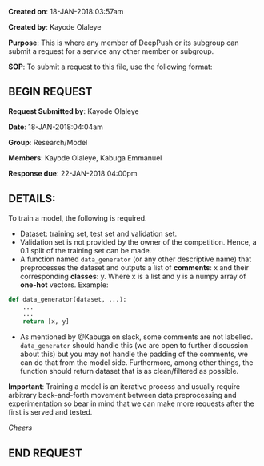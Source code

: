 **Created on**: 18-JAN-2018:03:57am

**Created by**: Kayode Olaleye

**Purpose**: This is where any member of DeepPush or its subgroup can submit a request for a service any other member or subgroup.

**SOP**: To submit a request to this file, use the following format:

BEGIN REQUEST
---------------------

**Request Submitted by**: Kayode Olaleye

**Date**: 18-JAN-2018:04:04am

**Group**: Research/Model

**Members**: Kayode Olaleye, Kabuga Emmanuel

**Response due**: 22-JAN-2018:04:00pm

**DETAILS**:
--------------
To train a model, the following is required.

- Dataset: training set, test set and validation set.
- Validation set is not provided by the owner of the competition. Hence, a 0.1 split of the training set can be made.
- A function named `data_generator` (or any other descriptive name) that preprocesses the dataset and outputs a list of **comments**: x and their corresponding **classes**: y. Where x is a list and y is a numpy array of **one-hot** vectors. 
Example:

```python
def data_generator(dataset, ...):
    ...
    ...
    return [x, y]
```
- As mentioned by @Kabuga on slack, some comments are not labelled. `data_generator` should handle this (we are open to further discussion about this) but you may not handle the padding of the comments, we can do that from the model side. Furthermore, among other things, the function should return dataset that is as clean/filtered as possible.

**Important**: Training a model is an iterative process and usually require  arbitrary back-and-forth movement between data preprocessing and experimentation so bear in mind that we can make more requests after the first is served and tested.

_Cheers_

END REQUEST
------------------------------
